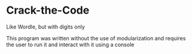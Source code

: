 # Crack-the-Code
Like Wordle, but with digits only

This program was written without the use of modularization and requires the user to run it and interact with it using a console


